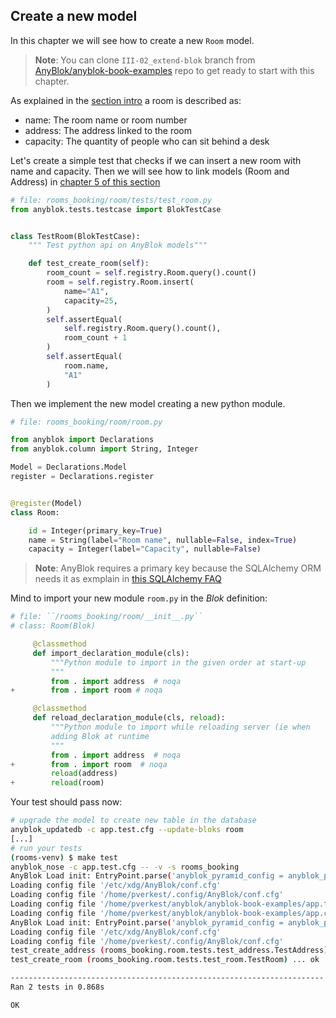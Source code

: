 ## Create a new model

In this chapter we will see how to create a new ``Room`` model.

> **Note**: You can clone ``III-02_extend-blok`` branch from
> [AnyBlok/anyblok-book-examples][gh_abe] repo to get ready to start
> with this chapter.


As explained in the [section intro](README.md) a room is described as:

* name: The room name or room number
* address: The address linked to the room
* capacity: The quantity of people who can sit behind a desk

Let's create a simple test that checks if we can insert a new room with name
and capacity.
Then we will see how to link models (Room and Address) in [chapter 5 of this
section](./05_link_models.md)

```python
# file: rooms_booking/room/tests/test_room.py
from anyblok.tests.testcase import BlokTestCase


class TestRoom(BlokTestCase):
    """ Test python api on AnyBlok models"""

    def test_create_room(self):
        room_count = self.registry.Room.query().count()
        room = self.registry.Room.insert(
            name="A1",
            capacity=25,
        )
        self.assertEqual(
            self.registry.Room.query().count(),
            room_count + 1
        )
        self.assertEqual(
            room.name,
            "A1"
        )
```

Then we implement the new model creating a new python module.

```python
# file: rooms_booking/room/room.py

from anyblok import Declarations
from anyblok.column import String, Integer

Model = Declarations.Model
register = Declarations.register


@register(Model)
class Room:

    id = Integer(primary_key=True)
    name = String(label="Room name", nullable=False, index=True)
    capacity = Integer(label="Capacity", nullable=False)

```

> **Note**: AnyBlok requires a primary key because the SQLAlchemy ORM needs it
> as exmplain in [this SQLAlchemy FAQ](
> https://docs.sqlalchemy.org/en/rel_1_1/faq/ormconfiguration.html#faq-mapper-primary-key)

Mind to import your new module ``room.py`` in the *Blok* definition:

```python
# file: ``/rooms_booking/room/__init__.py``
# class: Room(Blok)

     @classmethod
     def import_declaration_module(cls):
         """Python module to import in the given order at start-up
         """
         from . import address  # noqa
+        from . import room # noqa

     @classmethod
     def reload_declaration_module(cls, reload):
         """Python module to import while reloading server (ie when
         adding Blok at runtime
         """
         from . import address  # noqa
+        from . import room  # noqa
         reload(address)
+        reload(room)

```

Your test should pass now:

```bash
# upgrade the model to create new table in the database
anyblok_updatedb -c app.test.cfg --update-bloks room
[...]
# run your tests
(rooms-venv) $ make test
anyblok_nose -c app.test.cfg -- -v -s rooms_booking
AnyBlok Load init: EntryPoint.parse('anyblok_pyramid_config = anyblok_pyramid:anyblok_init_config')
Loading config file '/etc/xdg/AnyBlok/conf.cfg'
Loading config file '/home/pverkest/.config/AnyBlok/conf.cfg'
Loading config file '/home/pverkest/anyblok/anyblok-book-examples/app.test.cfg'
Loading config file '/home/pverkest/anyblok/anyblok-book-examples/app.cfg'
AnyBlok Load init: EntryPoint.parse('anyblok_pyramid_config = anyblok_pyramid:anyblok_init_config')
Loading config file '/etc/xdg/AnyBlok/conf.cfg'
Loading config file '/home/pverkest/.config/AnyBlok/conf.cfg'
test_create_address (rooms_booking.room.tests.test_address.TestAddress) ... ok
test_create_room (rooms_booking.room.tests.test_room.TestRoom) ... ok

----------------------------------------------------------------------
Ran 2 tests in 0.868s

OK
```


[gh_abe]: https://github.com/AnyBlok/anyblok-book-examples
